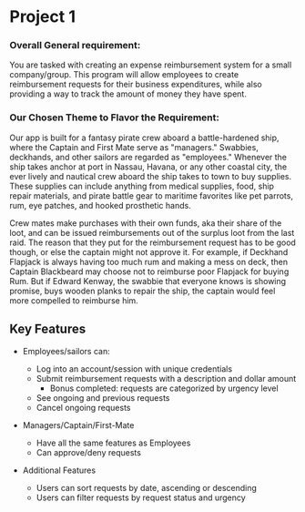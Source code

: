 # Project 1
### Overall General requirement:
You are tasked with creating an expense reimbursement system for a small company/group. 
This program will allow employees to create reimbursement requests for their business expenditures, 
while also providing a way to track the amount of money they have spent.

### Our Chosen Theme to Flavor the Requirement:
Our app is built for a fantasy pirate crew aboard a battle-hardened ship, where the Captain and
First Mate serve as "managers." Swabbies, deckhands, and other sailors are regarded as "employees."
Whenever the ship takes anchor at port in Nassau, Havana, or any other coastal city, the ever
lively and nautical crew aboard the ship takes to town to buy supplies. These supplies can
include anything from medical supplies, food, ship repair materials, and pirate battle gear to
maritime favorites like pet parrots, rum, eye patches, and hooked prosthetic hands.

Crew mates make purchases with their own funds, aka their share of the loot, and can be issued 
reimbursements out of the surplus loot from the last raid. The reason that they put for the
reimbursement request has to be good though, or else the captain might not approve it. For
example, if Deckhand Flapjack is always having too much rum and making a mess on deck, then
Captain Blackbeard may choose not to reimburse poor Flapjack for buying Rum.
But if Edward Kenway, the swabbie
that everyone knows is showing promise, buys wooden planks to repair the ship, the captain
would feel more compelled to reimburse him.

## Key Features

- Employees/sailors can:
    - Log into an account/session with unique credentials
    - Submit reimbursement requests with a description and dollar amount
      - Bonus completed: requests are categorized by urgency level
    - See ongoing and previous requests
    - Cancel ongoing requests


- Managers/Captain/First-Mate
  - Have all the same features as Employees
  - Can approve/deny requests


- Additional Features
  - Users can sort requests by date, ascending or descending
  - Users can filter requests by request status and urgency